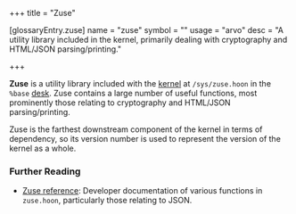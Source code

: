 +++
title = "Zuse"

[glossaryEntry.zuse]
name = "zuse"
symbol = ""
usage = "arvo"
desc = "A utility library included in the kernel, primarily dealing with cryptography and HTML/JSON parsing/printing."

+++

**Zuse** is a utility library included with the
[kernel](/glossary/kernel) at `/sys/zuse.hoon` in the `%base`
[desk](/glossary/zuse). Zuse contains a large number of useful
functions, most prominently those relating to cryptography and HTML/JSON
parsing/printing.

Zuse is the farthest downstream component of the kernel in terms of dependency,
so its version number is used to represent the version of the kernel as a whole.

### Further Reading

- [Zuse reference](/language/hoon/reference/zuse): Developer
  documentation of various functions in `zuse.hoon`, particularly those relating
  to JSON.
